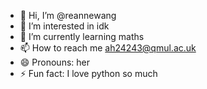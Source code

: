 - 👋 Hi, I’m @reannewang
- 👀 I’m interested in idk
- 🌱 I’m currently learning maths
- 📫 How to reach me ah24243@qmul.ac.uk
- 😄 Pronouns: her
- ⚡ Fun fact: I love python so much

<!---
reannewang/reannewang is a ✨ special ✨ repository because its `README.md` (this file) appears on your GitHub profile.
You can click the Preview link to take a look at your changes.
--->
